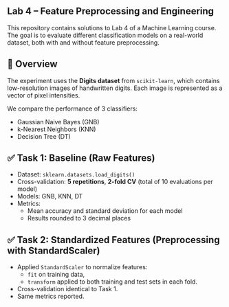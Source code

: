 ## Lab 4 – Feature Preprocessing and Engineering

This repository contains solutions to Lab 4 of a Machine Learning course. The goal is to evaluate different classification models on a real-world dataset, both with and without feature preprocessing.

## 🧠 Overview

The experiment uses the **Digits dataset** from `scikit-learn`, which contains low-resolution images of handwritten digits. Each image is represented as a vector of pixel intensities.

We compare the performance of 3 classifiers:
- Gaussian Naive Bayes (GNB)
- k-Nearest Neighbors (KNN)
- Decision Tree (DT)

## ✅ Task 1: Baseline (Raw Features)

- Dataset: `sklearn.datasets.load_digits()`
- Cross-validation: **5 repetitions**, **2-fold CV** (total of 10 evaluations per model)
- Models: GNB, KNN, DT
- Metrics:
  - Mean accuracy and standard deviation for each model
  - Results rounded to 3 decimal places

 ## ✅ Task 2: Standardized Features (Preprocessing with StandardScaler)

- Applied `StandardScaler` to normalize features:
  - `fit` on training data,
  - `transform` applied to both training and test sets in each fold.
- Cross-validation identical to Task 1.
- Same metrics reported.

